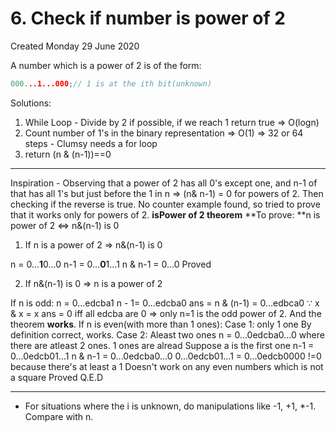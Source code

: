# 6. Check if number is power of 2
Created Monday 29 June 2020

A number which is a power of 2 is of the form:
```cpp
000...1...000;// 1 is at the ith bit(unknown)
```
Solutions:

1. While Loop - Divide by 2 if possible, if we reach 1 return true ⇒ O(logn)
2. Count number of 1's in the binary representation ⇒ O(1) ⇒ 32 or 64 steps - Clumsy needs a for loop
3. return (n & (n-1))==0


*****

Inspiration - Observing that a power of 2 has all 0's except one, and n-1 of that has all 1's but just before the 1 in n ⇒ (n& n-1) = 0 for powers of 2. Then checking if the reverse is true. No counter example found, so tried to prove that it works only for powers of 2.
**isPower of 2 theorem**
**To prove: **n is power of 2 ⇔ n&(n-1) is 0

1. If n is a power of 2 ⇒ n&(n-1) is 0

n     = 0...**1**0...0
n-1 = 0...**0**1...1
n & n-1 = 0...0
Proved

2. If n&(n-1) is 0 ⇒ n is a power of 2

If n is odd:
n      = 0...edcba1
n - 1= 0...edcba0
ans = n & (n-1) = 0...edbca0 ∵ x & x = x
ans = 0 iff all edcba are 0 ⇒ only n=1 is the odd power of 2. And the theorem **works**.
If n is even(with more than 1 ones):
Case 1: only 1 one
By definition correct, works.
Case 2:  Aleast two ones
n = 0...0edcba0...0 where there are atleast 2 ones. 1 ones are alread
Suppose a is the first one
n-1 = 0...0edcb01...1
n & n-1 =  0...0edcba0...0
  0...0edcb01...1
=   0...0edcb0000
!=0 because there's at least a 1
Doesn't work on any even numbers which is not a square
Proved
Q.E.D

*****


* For situations where the i is unknown, do manipulations like -1, +1, *-1. Compare with n.


